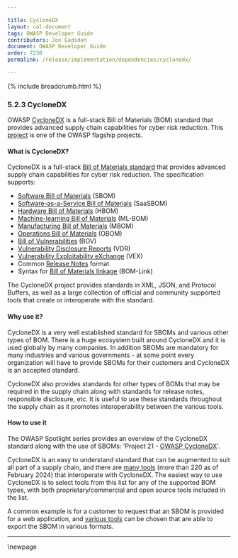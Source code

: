 ```yaml
---

title: CycloneDX
layout: col-document
tags: OWASP Developer Guide
contributors: Jon Gadsden
document: OWASP Developer Guide
order: 7230
permalink: /release/implementation/dependencies/cyclonedx/

---
```


{% include breadcrumb.html %}

### 5.2.3 CycloneDX

OWASP [CycloneDX][cyclonedx] is a full-stack Bill of Materials (BOM) standard
that provides advanced supply chain capabilities for cyber risk reduction.
This [project][cyclonedx-project] is one of the OWASP flagship projects.

#### What is CycloneDX?

CycloneDX is a full-stack [Bill of Materials standard][cyclonedx-spec] that provides advanced supply chain capabilities
for cyber risk reduction. The specification supports:

* [Software Bill of Materials][cyclonedx-sbom] (SBOM)
* [Software-as-a-Service Bill of Materials][cyclonedx-saasbom] (SaaSBOM)
* [Hardware Bill of Materials][cyclonedx-hbom] (HBOM)
* [Machine-learning Bill of Materials][cyclonedx-mlbom] (ML-BOM)
* [Manufacturing Bill of Materials][cyclonedx-mbom] (MBOM)
* [Operations Bill of Materials][cyclonedx-obom] (OBOM)
* [Bill of Vulnerabilities][cyclonedx-bov] (BOV)
* [Vulnerability Disclosure Reports][cyclonedx-vdr] (VDR)
* [Vulnerability Exploitability eXchange][cyclonedx-vex] (VEX)
* Common [Release Notes][cyclonedx-notes] format
* Syntax for [Bill of Materials linkage][cyclonedx-bomlink] (BOM-Link)

The CycloneDX project provides standards in XML, JSON, and Protocol Buffers,
as well as a large collection of official and community supported tools that create or interoperate with the standard.

#### Why use it?

CycloneDX is a very well established standard for SBOMs and various other types of BOM.
There is a huge ecosystem built around CycloneDX and it is used globally by many companies.
In addition SBOMs are mandatory for many industries and various governments - at some point every organization
will have to provide SBOMs for their customers and CycloneDX is an accepted standard.

CycloneDX also provides standards for other types of BOMs that may be required in the supply chain
along with standards for release notes, responsible disclosure, etc.
It is useful to use these standards throughout the supply chain as it promotes interoperability between the various tools.

#### How to use it

The OWASP Spotlight series provides an overview of the CycloneDX standard along with the use of SBOMs:
'Project 21 - [OWASP CycloneDX][spotlight21]'.

CycloneDX is an easy to understand standard that can be augmented to suit all part of a supply chain,
and there are [many tools][cyclonedx-tools] (more than 220 as of February 2024) that interoperate with CycloneDX.
The easiest way to use CycloneDX is to select tools from this list for any of the supported BOM types,
with both proprietary/commercial and open source tools included in the list.

A common example is for a customer to request that an SBOM is provided for a web application,
and [various tools][cyclonedx-tools] can be chosen that are able to export the SBOM in various formats.

----

[cyclonedx]: https://cyclonedx.org/
[cyclonedx-bomlink]: https://cyclonedx.org/capabilities/bomlink/
[cyclonedx-bov]: https://cyclonedx.org/capabilities/bov/
[cyclonedx-hbom]: https://cyclonedx.org/capabilities/hbom/
[cyclonedx-mbom]: https://cyclonedx.org/capabilities/mbom/
[cyclonedx-mlbom]: https://cyclonedx.org/capabilities/mlbom/
[cyclonedx-notes]: https://cyclonedx.org/capabilities/release-notes/
[cyclonedx-obom]: https://cyclonedx.org/capabilities/obom/
[cyclonedx-project]: https://owasp.org/www-project-cyclonedx/
[cyclonedx-saasbom]: https://cyclonedx.org/capabilities/saasbom/
[cyclonedx-sbom]: https://cyclonedx.org/capabilities/sbom/
[cyclonedx-spec]: https://cyclonedx.org/specification/overview/
[cyclonedx-tools]: https://cyclonedx.org/tool-center/
[cyclonedx-vdr]: https://cyclonedx.org/capabilities/vdr/
[cyclonedx-vex]: https://cyclonedx.org/capabilities/vex/
[spotlight21]: https://youtu.be/qEG6cxwl8os

\newpage
